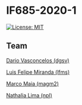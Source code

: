 # IF685-2020-1

[![License: MIT](https://img.shields.io/badge/License-MIT-yellow.svg)](https://opensource.org/licenses/MIT)


## Team

[Dario Vasconcelos (dgsv)](https:/github.com/dariogsv)

[Luis Felipe Miranda (lfms)](https:/github.com/luisfelip80)

[Marco Maia (magm2)](https:/github.com/marcogmaia)

[Nathalia Lima (npl)](https:/github.com/naftalima)